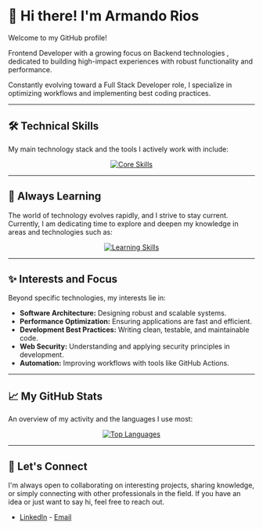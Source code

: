 # 👋 Hi there! I'm Armando Rios

Welcome to my GitHub profile!

Frontend Developer with a growing focus on Backend technologies , dedicated to building high-impact experiences with robust functionality and performance.

Constantly evolving toward a Full Stack Developer role, I specialize in optimizing workflows and implementing best coding practices.

---

## 🛠️ Technical Skills

My main technology stack and the tools I actively work with include:

<p align="center">
  <a href="https://skillicons.dev">
    <img src="https://skillicons.dev/icons?i=js,typescript,react,tailwind,astro,nodejs,express,mongodb,postgresql,docker,githubactions" alt="Core Skills" />
  </a>
</p>

---

## 🌱 Always Learning

The world of technology evolves rapidly, and I strive to stay current. Currently, I am dedicating time to explore and deepen my knowledge in areas and technologies such as:

<p align="center">
  <a href="https://skillicons.dev">
    <img src="https://skillicons.dev/icons?i=next,go,rust,aws,azure,gcp,kubernetes,cs,net,powershell" alt="Learning Skills" />
  </a>
</p>

---

## ✨ Interests and Focus

Beyond specific technologies, my interests lie in:

-   **Software Architecture:** Designing robust and scalable systems.
-   **Performance Optimization:** Ensuring applications are fast and efficient.
-   **Development Best Practices:** Writing clean, testable, and maintainable code.
-   **Web Security:** Understanding and applying security principles in development.
-   **Automation:** Improving workflows with tools like GitHub Actions.

---

## 📈 My GitHub Stats

An overview of my activity and the languages I use most:

<p align="center">
  <a href="https://github.com/armando-rios">
    <img src="https://github-readme-stats.vercel.app/api/top-langs/?username=armando-rios&layout=compact&theme=transparent" alt="Top Languages" />
  </a>
</p>

---

## 🤝 Let's Connect

I'm always open to collaborating on interesting projects, sharing knowledge, or simply connecting with other professionals in the field. If you have an idea or just want to say hi, feel free to reach out.

-   [LinkedIn](https://linkedin.com/in/armando-rios-dev) -   [Email](mailto:armandorios.dev@gmail.com)

